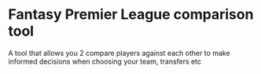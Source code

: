 # Fantasy Premier League comparison tool

A tool that allows you 2 compare players against each other to make informed decisions when choosing your team, transfers etc
